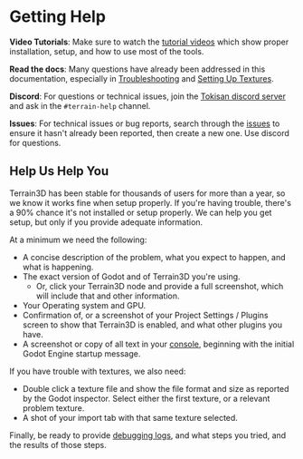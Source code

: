 Getting Help
===================

**Video Tutorials**: Make sure to watch the [tutorial videos](tutorial_videos.md) which show proper installation, setup, and how to use most of the tools.

**Read the docs**: Many questions have already been addressed in this documentation, especially in [Troubleshooting](troubleshooting.md) and [Setting Up Textures](texture_prep.md).

**Discord**: For questions or technical issues, join the [Tokisan discord server](https://tokisan.com/discord) and ask in the `#terrain-help` channel.

**Issues**: For technical issues or bug reports, search through the [issues](https://github.com/TokisanGames/Terrain3D/issues) to ensure it hasn't already been reported, then create a new one. Use discord for questions.

## Help Us Help You

Terrain3D has been stable for thousands of users for more than a year, so we know it works fine when setup properly. If you're having trouble, there's a 90% chance it's not installed or setup properly. We can help you get setup, but only if you provide adequate information.

At a minimum we need the following:

* A concise description of the problem, what you expect to happen, and what is happening.
* The exact version of Godot and of Terrain3D you're using.
    * Or, click your Terrain3D node and provide a full screenshot, which will include that and other information.
* Your Operating system and GPU.
* Confirmation of, or a screenshot of your Project Settings / Plugins screen to show that Terrain3D is enabled, and what other plugins you have.
* A screenshot or copy of all text in your [console](troubleshooting.md#use-the-console), beginning with the initial Godot Engine startup message.

If you have trouble with textures, we also need:
* Double click a texture file and show the file format and size as reported by the Godot inspector. Select either the first texture, or a relevant problem texture.
* A shot of your import tab with that same texture selected.

Finally, be ready to provide [debugging logs](troubleshooting.md#debug-logs), and what steps you tried, and the results of those steps.


